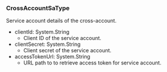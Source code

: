 ### CrossAccountSaType
Service account details of the cross-account.

- clientId: System.String
  - Client ID of the service account.
- clientSecret: System.String
  - Client secret of the service account.
- accessTokenUrl: System.String
  - URL path to to retrieve access token for service account.
